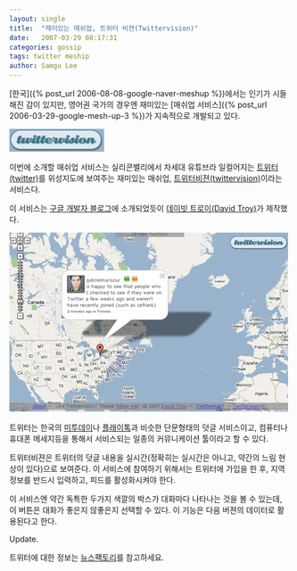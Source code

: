 ```yaml
---
layout: single
title:  "재미있는 매쉬업, 트위터 비젼(Twittervision)"
date:   2007-03-29 08:17:31
categories: gossip
tags: twitter meship
author: Samgu Lee
---
```

[한국]({% post_url 2006-08-08-google-naver-meshup %})에서는 인기가 시들해진 감이 있지만, 영어권 국가의 경우엔 재미있는 [매쉬업 서비스]({% post_url 2006-03-29-google-mesh-up-3 %})가 지속적으로 개발되고 있다.

![트위터 비젼 로고](/assets/twitter-vision-logo.jpg)

이번에 소개할 매쉬업 서비스는 실리콘밸리에서 차세대 유튜브라 일컬어지는 [트위터(twitter)](http://twitter.com/)를 위성지도에 보여주는 재미있는 매쉬업, [트위터비젼(twittervision)](http://twittervision.com/)이라는 서비스다.

이 서비스는 [구글 개발자 블로그](http://google-code-featured.blogspot.com/2007/04/twitter-vision.html)에 소개되었듯이 [데이빗 트로이(David Troy)](http://twitter.com/davetroy)가 제작했다.

![트위터비젼(twitter vision)](/assets/twitter-vision.jpg)

트위터는 한국의 [미투데이](http://me2day.net/)나 [플래이톡](http://playtalk.net/)과 비슷한 단문형태의 덧글 서비스이고, 컴퓨터나 휴대폰 메세지등을 통해서 서비스되는 일종의 커뮤니케이션 툴이라고 할 수 있다.

트위터비젼은 트위터의 덧글 내용을 실시간(정확히는 실시간은 아니고, 약간의 느림 현상이 있다)으로 보여준다. 이 서비스에 참여하기 위해서는 트위터에 가입을 한 후, 지역 정보를 반드시 입력하고, 피드를 활성화시켜야 한다.

이 서비스엔 약간 독특한 두가지 색깔의 박스가 대화마다 나타나는 것을 볼 수 있는데, 이 버튼은 대화가 좋은지 않좋은지 선택할 수 있다. 이 기능은 다음 버젼의 데이터로 활용된다고 한다.

Update.

트위터에 대한 정보는 [뉴스팩토리](http://delight.bloter.net/_news/8df42c8c9cbd4841)를 참고하세요.
